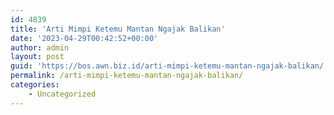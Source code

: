 ```yaml
---
id: 4839
title: 'Arti Mimpi Ketemu Mantan Ngajak Balikan'
date: '2023-04-29T00:42:52+00:00'
author: admin
layout: post
guid: 'https://bos.awn.biz.id/arti-mimpi-ketemu-mantan-ngajak-balikan/'
permalink: /arti-mimpi-ketemu-mantan-ngajak-balikan/
categories:
    - Uncategorized
---
```


